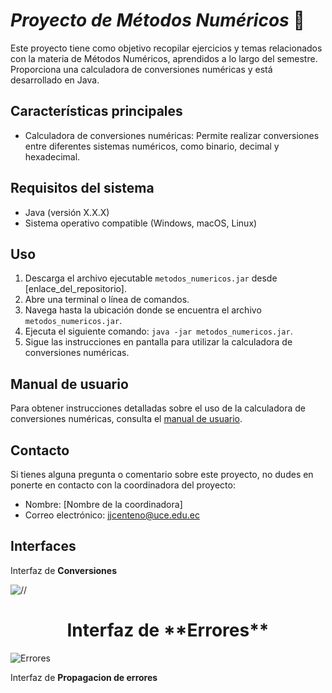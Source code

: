 # *Proyecto de Métodos Numéricos* :clap:

Este proyecto tiene como objetivo recopilar ejercicios y temas relacionados con la materia de Métodos Numéricos, aprendidos a lo largo del semestre. Proporciona una calculadora de conversiones numéricas y está desarrollado en Java.

## Características principales

- Calculadora de conversiones numéricas: Permite realizar conversiones entre diferentes sistemas numéricos, como binario, decimal y hexadecimal.

## Requisitos del sistema

- Java (versión X.X.X)
- Sistema operativo compatible (Windows, macOS, Linux)

## Uso
1. Descarga el archivo ejecutable `metodos_numericos.jar` desde [enlace_del_repositorio].
2. Abre una terminal o línea de comandos.
3. Navega hasta la ubicación donde se encuentra el archivo `metodos_numericos.jar`.
4. Ejecuta el siguiente comando: `java -jar metodos_numericos.jar`.
5. Sigue las instrucciones en pantalla para utilizar la calculadora de conversiones numéricas.

## Manual de usuario

Para obtener instrucciones detalladas sobre el uso de la calculadora de conversiones numéricas, consulta el [manual de usuario](enlace_al_manual_de_usuario).

## Contacto

Si tienes alguna pregunta o comentario sobre este proyecto, no dudes en ponerte en contacto con la coordinadora del proyecto:

- Nombre: [Nombre de la coordinadora]
- Correo electrónico: jjcenteno@uce.edu.ec

## **Interfaces**
Interfaz de **Conversiones**

![//](https://github.com/JohanLlanga/MetodosNumericos/assets/134894866/18de671c-2ecd-44ad-8d3f-24850116a044)
<center>
  <h1>Interfaz de **Errores**</h1>
</center>
  

![Errores](https://github.com/JohanLlanga/MetodosNumericos/assets/134894866/e96f3fe7-44f7-4f7e-9326-0dee1f556d0c)

Interfaz de **Propagacion de errores**
